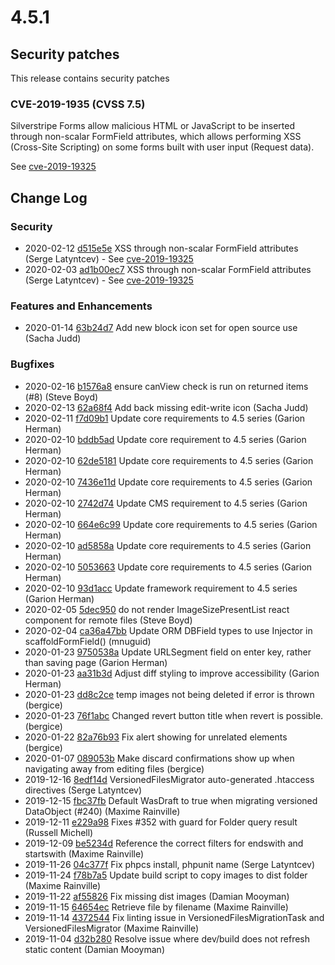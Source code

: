 # 4.5.1

## Security patches

This release contains security patches

### CVE-2019-1935 (CVSS 7.5)

Silverstripe Forms allow malicious HTML or JavaScript to be inserted through non-scalar FormField attributes, which allows performing XSS (Cross-Site Scripting) on some forms built with user input (Request data).

See [cve-2019-19325](https://www.silverstripe.org/download/security-releases/cve-2019-19325)

<!--- Changes below this line will be automatically regenerated -->

## Change Log

### Security

 * 2020-02-12 [d515e5e](https://github.com/silverstripe/silverstripe-admin/commit/d515e5eced1787d99d4ca1520e01513c2031a627) XSS through non-scalar FormField attributes (Serge Latyntcev) - See [cve-2019-19325](https://www.silverstripe.org/download/security-releases/cve-2019-19325)
 * 2020-02-03 [ad1b00ec7](https://github.com/silverstripe/silverstripe-framework/commit/ad1b00ec7dc1589a05bfc7f5f8207489797ef714) XSS through non-scalar FormField attributes (Serge Latyntcev) - See [cve-2019-19325](https://www.silverstripe.org/download/security-releases/cve-2019-19325)

### Features and Enhancements

 * 2020-01-14 [63b24d7](https://github.com/silverstripe/silverstripe-admin/commit/63b24d785cd5e8e53d78bae603f0d5fda9af6d74) Add new block icon set for open source use (Sacha Judd)

### Bugfixes

 * 2020-02-16 [b1576a8](https://github.com/silverstripe/silverstripe-graphql/commit/b1576a820109e7840093620b52c6a0fcaa597e7f) ensure canView check is run on returned items (#8) (Steve Boyd)
 * 2020-02-13 [62a68f4](https://github.com/silverstripe/silverstripe-admin/commit/62a68f480f5383f092155d450fd9279d27694e9c) Add back missing edit-write icon (Sacha Judd)
 * 2020-02-11 [f7d09b1](https://github.com/silverstripe/silverstripe-versioned-admin/commit/f7d09b1704ce6f27b9d8a4b125e000a29299bfa5) Update core requirements to 4.5 series (Garion Herman)
 * 2020-02-10 [bddb5ad](https://github.com/silverstripe/silverstripe-versioned/commit/bddb5ad97c15034d2fecf120048aecea69404a3d) Update core requirement to 4.5 series (Garion Herman)
 * 2020-02-10 [62de5181](https://github.com/silverstripe/silverstripe-siteconfig/commit/62de51815cd2d9142974bfd4d0761ac45847b3c2) Update core requirements to 4.5 series (Garion Herman)
 * 2020-02-10 [7436e11d](https://github.com/silverstripe/silverstripe-reports/commit/7436e11d4fb8c057b5fbe6cf482b35ac4a9443b8) Update core requirements to 4.5 series (Garion Herman)
 * 2020-02-10 [2742d74](https://github.com/silverstripe/silverstripe-errorpage/commit/2742d74b42e4b77775b63fbb0771924576bed09a) Update CMS requirement to 4.5 series (Garion Herman)
 * 2020-02-10 [664e6c99](https://github.com/silverstripe/silverstripe-cms/commit/664e6c99c0c0ac2733245024e461f2454c07ad05) Update core requirements to 4.5 series (Garion Herman)
 * 2020-02-10 [ad5858a](https://github.com/silverstripe/silverstripe-campaign-admin/commit/ad5858ae28a8a7f25423b22990d561a6c7dac9e3) Update core requirements to 4.5 series (Garion Herman)
 * 2020-02-10 [5053663](https://github.com/silverstripe/silverstripe-asset-admin/commit/50536635359c1fb3d2da06ed558fe07d25757dac) Update core requirements to 4.5 series (Garion Herman)
 * 2020-02-10 [93d1acc](https://github.com/silverstripe/silverstripe-assets/commit/93d1acc4d53edb2affcb1d318edb721a6e307f66) Update framework requirement to 4.5 series (Garion Herman)
 * 2020-02-05 [5dec950](https://github.com/silverstripe/silverstripe-asset-admin/commit/5dec9505f415f6396c9437a625ae2872e89c8cdd) do not render ImageSizePresentList react component for remote files (Steve Boyd)
 * 2020-02-04 [ca36a47bb](https://github.com/silverstripe/silverstripe-framework/commit/ca36a47bb1de577ae8bc2a81ac20eb5f804fc7e1) Update ORM DBField types to use Injector in scaffoldFormField() (mnuguid)
 * 2020-01-23 [9750538a](https://github.com/silverstripe/silverstripe-cms/commit/9750538a5a4b65464d43e673403128c34bbbaabe) Update URLSegment field on enter key, rather than saving page (Garion Herman)
 * 2020-01-23 [aa31b3d](https://github.com/silverstripe/silverstripe-versioned-admin/commit/aa31b3debbe6e98f9e54fc4fc646eb3df63931d4) Adjust diff styling to improve accessibility (Garion Herman)
 * 2020-01-23 [dd8c2ce](https://github.com/silverstripe/silverstripe-assets/commit/dd8c2ce3ca8c6069fbd4ad6fcad156d5f9b150bd) temp images not being deleted if error is thrown (bergice)
 * 2020-01-23 [76f1abc](https://github.com/silverstripe/silverstripe-versioned-admin/commit/76f1abc43900d14751a86d7faf57f0ca7f05fde8) Changed revert button title when revert is possible. (bergice)
 * 2020-01-22 [82a76b93](https://github.com/silverstripe/silverstripe-cms/commit/82a76b9300d33e388684160ac6255cb36ab4cd75) Fix alert showing for unrelated elements (bergice)
 * 2020-01-07 [089053b](https://github.com/silverstripe/silverstripe-admin/commit/089053b42d5561720bdb08203371db1c94cadcf9) Make discard confirmations show up when navigating away from editing files (bergice)
 * 2019-12-16 [8edf14d](https://github.com/silverstripe/silverstripe-assets/commit/8edf14dee8deacd2a0bd013344dd26089e8e8b36) VersionedFilesMigrator auto-generated .htaccess directives (Serge Latyntcev)
 * 2019-12-15 [fbc37fb](https://github.com/silverstripe/silverstripe-versioned/commit/fbc37fb6e74b90b72c7313fc428beec81b9ee4de) Default WasDraft to true when migrating versioned DataObject (#240) (Maxime Rainville)
 * 2019-12-11 [e229a98](https://github.com/silverstripe/silverstripe-assets/commit/e229a98e8e0d2554d7b6ab8408d10cbd54db12c0) Fixes #352 with guard for Folder query result (Russell Michell)
 * 2019-12-09 [be5234d](https://github.com/silverstripe/silverstripe-graphql/commit/be5234d089e0835c5d18248dee4ba53f09d539dc) Reference the correct filters for endswith and startswith (Maxime Rainville)
 * 2019-11-26 [04c377f](https://github.com/silverstripe/silverstripe-errorpage/commit/04c377f33371b1ec7c8b4e28da7bb766294d62cf) Fix phpcs install, phpunit name (Serge Latyntcev)
 * 2019-11-24 [f78b7a5](https://github.com/silverstripe/silverstripe-asset-admin/commit/f78b7a5e1eca2a13caf4b53085a4f8c9a9dd33fa) Update build script to copy images to dist folder (Maxime Rainville)
 * 2019-11-22 [af55826](https://github.com/silverstripe/silverstripe-asset-admin/commit/af558265416a1d98648d98341f2236ef05124d3b) Fix missing dist images (Damian Mooyman)
 * 2019-11-15 [64654ec](https://github.com/silverstripe/silverstripe-assets/commit/64654ec9f606a96ee02b50606c8f3a5656904efa) Retrieve file by filename (Maxime Rainville)
 * 2019-11-14 [4372544](https://github.com/silverstripe/silverstripe-assets/commit/43725448768422448fe96be842ed5c754a654693) Fix linting issue in VersionedFilesMigrationTask and VersionedFilesMigrator (Maxime Rainville)
 * 2019-11-04 [d32b280](https://github.com/silverstripe/silverstripe-errorpage/commit/d32b28011c85fe509919cac72a4b314466dc99ae) Resolve issue where dev/build does not refresh static content (Damian Mooyman)
<!--- Changes above this line will be automatically regenerated -->

